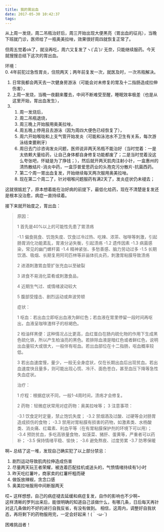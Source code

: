 ```yaml
---
title: 我的胃出血
date: 2017-05-30 10:42:37
tags:
---
```


从上周一发烧，周二吊瓶治好后，周三开始出现大便黑亮（胃出血的征兆），当晚下班就门诊，医师给了一瓶奥美拉唑，效果很好周四就恢复正常了。  

但周五觉着ok了，就没再吃，周六又复发了ヽ(\`Д´)ﾉ
无奈，只能继续服药。今天就搜搜总结下这次的胃出血。  

环境：  
0. 4年前犯过急性胃炎，住院两天；两年前复发一次，就医及时，一次吊瓶解决。
1. 日常我都会两天去一次健身房游泳（可能会对未修复的胃及十二指肠造成拉伸伤害），
2. 上周一发烧，当晚一夜翻来覆去，中间不断难受至醒，睡眠效率极差（也是从这里开始，胃出血发生），
3. 1. 周一发烧后，
   2. 周二吊瓶退烧，
   3. 周三晚上开始服用奥美拉唑，
   4. 周五晚上停用且去游泳（因为周四大便色已经恢复了），
   5. 周六开始喉咙和上支气管开始发炎（可能和泳池水不卫生有关系，每次游泳结束要刷牙）
   6. 周日去门诊咨询发炎问题，医师说非两天吊瓶不能治好（当时觉着：一是太依赖大量给药，让自己身体都自身修复功能都废了；二是当时觉着没这么夸张吧，怀疑是为了挣钱；），然后就开两天肌肉注射小针，一盒惠州的清热散结片-消炎中药，一盒莎普爱思药业的头孢克污分散片-抗菌西药。
   7. 第二个周一胃出血复发，开始继续每天两次服用奥美拉唑。
   8. 现在第二个周二了，针对咽喉问题服药有满2天了，发炎症状仍未褪去；

这就很尴尬了，原本想着能在治好病的前提下，最低化给药，现在不清楚是复发还是根本没治愈，病症一直持续着。  

接下来就开始度之，胃出血：
> 原因：
> 
> 1 首先是40%以上的可能性先患了胃溃疡
> 
> -1.1 偏食挑食、饥饱失度、饮食过冷过热、吃辣、浓茶、咖啡等刺激，引起肠胃消化功能紊乱，胃液分泌失衡，引起溃疡
> -1.2 遗传因素
> -1.3 病菌感染，常见的幽门螺杆菌
> -1.4 精神紧张、多愁善感、脑力劳动过多
> -1.5 长期饮酒、吸烟、长期复用阿司匹林等非甾体抗炎药，刺激胃粘膜导致溃疡  
> 
> 2 进酒刺激胃血管扩张充血以至破裂
> 
> 3 进食不易消化菜肴或刺激食品，
> 
> 4 近期生气过、或情绪波动较大
> 
> 5 腹部受撞击、剧烈运动或奔波劳顿
> 
> 症状：
> 
>  1 呕血：若出血立即呕出血液为鲜红色；若血液在胃里停留一段时间再呕出，血液呈咖啡渣样子的棕褐色。
>  
>  2 柏油样黑便：这种情况占比更高，血红蛋白在肠内硫化物的作用下生成黑色硫化铁，所以产生柏油亮的黑色。若排除血液是暗红色或者鲜红色，说明出血量较大或很大，一般伴有呕血。若出血部位在十二指肠，呕血概率较低。
>  
>  3 若出血速度慢，量少，一般无全身症状，仅在长期出血后出现贫血。若出血速度快且量多，则可能出现心慌、冷汗、面色苍白，甚至血压下降等急性失血症状。
>  
> 治疗：
> 
> 1 疗程：根据症状不同，一般1-4周时间，溃疡才会修复。
> 
> 2 药物：轻微症状常用对症药物：奥美拉唑等；
> 3 注意事项：
> 
> -3.1 饮食定时定量，禁止饱饥失度；
> -3.2 禁烟酒及过酸、过硬等会对肠胃造成损伤的食物；
> -3.3 禁用对胃粘膜有损害的药物，如激素类、水杨酸类、消炎痛、红霉素、利血平等（在有胃粘膜保护剂的环境下可以用）；
> -3.4 预防贫血，多吃高铁量食物，如菠菜、猪肝、蛋黄等，严重者可以药补；
> -3.5 保持情绪平稳、愉快；
> -3.6 避免熬夜、过度劳累
> -3.7 防寒保暖

啊~ 总结了这一堆，发现自己确实犯了以上部分禁忌：
1. 剧烈运动导致肌肉拉伸造成伤害
2. 尽量两天玩王者荣耀，被连着匹配挂机或送头的，气愤情绪持续有1小时
3. 昨天吃红薯叶，商家卖的红薯杆粗而硬
4. 做饭放辣椒，贪念口感
5. 奥美拉唑服用中间断服两天

哎~ 这样想想，自己的病症褪去延缓和病症复发，自作的影响也不少啊~  
这样清晰的罗列出来后，能很明确的知道自己该做什么，有哪几条，日后每天再针对这几条做的不好的进行自我反省，有没有做到。
相信，这周内，调整好自我状态，再将剩下的药物服用完，一定会好起来！(｀･ω･´)  

困难挑战者！